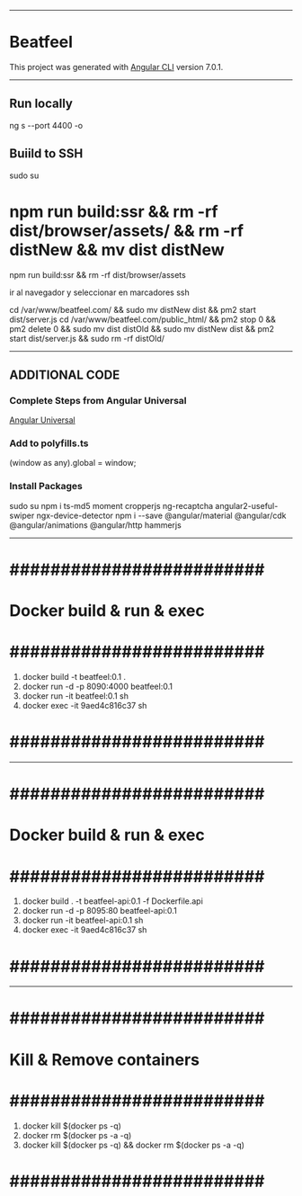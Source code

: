 ----------------------------------------------------------------------------------------------------

# Beatfeel

This project was generated with [Angular CLI](https://github.com/angular/angular-cli) version 7.0.1.

----------------------------------------------------------------------------------------------------

## Run locally

ng s --port 4400 -o

## Buiild to SSH

<!-- 0. Super admin -->
sudo su

<!-- 1. Compile for distribution -->
# npm run build:ssr && rm -rf dist/browser/assets/ && rm -rf distNew && mv dist distNew
npm run build:ssr && rm -rf dist/browser/assets

<!-- 2. Open SSH Console (Google GCP) -->
ir al navegador y seleccionar en marcadores ssh

<!-- 3. Upload new + Stop Old + Launch new + Start new + Remove old -->
cd /var/www/beatfeel.com/ && sudo mv distNew dist && pm2 start dist/server.js
cd /var/www/beatfeel.com/public_html/ && pm2 stop 0 && pm2 delete 0 && sudo mv dist distOld && sudo mv distNew dist && pm2 start dist/server.js && sudo rm -rf distOld/

----------------------------------------------------------------------------------------------------

## ADDITIONAL CODE

### Complete Steps from Angular Universal
[Angular Universal](https://angular.io/guide/universal)

### Add to polyfills.ts
(window as any).global = window;

### Install Packages
sudo su
npm i ts-md5 moment cropperjs ng-recaptcha angular2-useful-swiper ngx-device-detector
npm i --save @angular/material @angular/cdk @angular/animations @angular/http hammerjs

----------------------------------------------------------------------------------------------------

# ######################### #
# Docker build & run & exec #
# ######################### #
1. docker build -t beatfeel:0.1 .
2. docker run -d -p 8090:4000 beatfeel:0.1
3. docker run -it beatfeel:0.1 sh
4. docker exec -it 9aed4c816c37 sh
# ######################### #

---

# ######################### #
# Docker build & run & exec #
# ######################### #
1. docker build . -t beatfeel-api:0.1 -f Dockerfile.api
2. docker run -d -p 8095:80 beatfeel-api:0.1
3. docker run -it beatfeel-api:0.1 sh
4. docker exec -it 9aed4c816c37 sh
# ######################### #

---

# ######################### #
# Kill & Remove containers  #
# ######################### #
1. docker kill $(docker ps -q)
2. docker rm $(docker ps -a -q)
3. docker kill $(docker ps -q) && docker rm $(docker ps -a -q)
# ######################### #